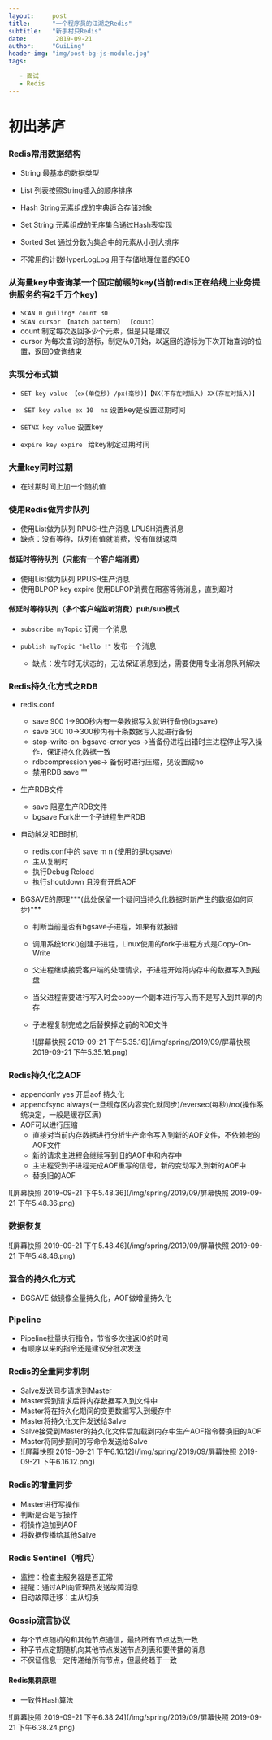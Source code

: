 ```yaml
---
layout:     post
title:      "一个程序员的江湖之Redis"
subtitle:   "新手村只Redis"
date:        2019-09-21
author:     "GuiLing"
header-img: "img/post-bg-js-module.jpg"
tags:

   - 面试
   - Redis
---
```

# 初出茅庐

### Redis常用数据结构

- String 最基本的数据类型
- List 列表按照String插入的顺序排序

- Hash  String元素组成的字典适合存储对象
- Set String 元素组成的无序集合通过Hash表实现
- Sorted Set 通过分数为集合中的元素从小到大排序 
- 不常用的计数HyperLogLog 用于存储地理位置的GEO

### 从海量key中查询某一个固定前缀的key(当前redis正在给线上业务提供服务约有2千万个key)

- ``` SCAN 0 guiling* count 30 ``` 
- ```SCAN cursor 【match pattern】 【count】```
- count 制定每次返回多少个元素，但是只是建议
- cursor 为每次查询的游标，制定从0开始，以返回的游标为下次开始查询的位置，返回0查询结束

### 实现分布式锁

- ```SET key value 【ex(单位秒) /px(毫秒)】【NX(不存在时插入) XX(存在时插入)】 ``` 

- ``` SET key value ex 10  nx``` 设置key是设置过期时间
- ``` SETNX key value ``` 设置key 
- ``` expire key expire  ``` 给key制定过期时间 

### 大量key同时过期

- 在过期时间上加一个随机值

### 使用Redis做异步队列

- 使用List做为队列 RPUSH生产消息 LPUSH消费消息
- 缺点：没有等待，队列有值就消费，没有值就返回

#### 做延时等待队列（只能有一个客户端消费）

- 使用List做为队列 RPUSH生产消息
- 使用BLPOP key expire 使用BLPOP消费在阻塞等待消息，直到超时

####  做延时等待队列（多个客户端监听消费）pub/sub模式

- ``` subscribe myTopic ``` 订阅一个消息

- ``` publish myTopic "hello !" ``` 发布一个消息

  -  缺点：发布时无状态的，无法保证消息到达，需要使用专业消息队列解决

  

### Redis持久化方式之RDB

- redis.conf
  - save 900 1->900秒内有一条数据写入就进行备份(bgsave)
  - save 300 10->300秒内有十条数据写入就进行备份
  - stop-write-on-bgsave-error yes  ->当备份进程出错时主进程停止写入操作，保证持久化数据一致
  - rdbcompression yes-> 备份时进行压缩，见设置成no
  - 禁用RDB    save ""

- 生产RDB文件
  - save 阻塞生产RDB文件
  - bgsave Fork出一个子进程生产RDB

- 自动触发RDB时机
  - redis.conf中的 save m n (使用的是bgsave)
  - 主从复制时
  - 执行Debug Reload
  - 执行shoutdown 且没有开启AOF

- BGSAVE的原理***(此处保留一个疑问当持久化数据时新产生的数据如何同步)***

  - 判断当前是否有bgsave子进程，如果有就报错

  - 调用系统fork()创建子进程，Linux使用的fork子进程方式是Copy-On-Write

  - 父进程继续接受客户端的处理请求，子进程开始将内存中的数据写入到磁盘

  - 当父进程需要进行写入时会copy一个副本进行写入而不是写入到共享的内存

  - 子进程复制完成之后替换掉之前的RDB文件

    ![屏幕快照 2019-09-21 下午5.35.16](/img/spring/2019/09/屏幕快照 2019-09-21 下午5.35.16.png)

### Redis持久化之AOF

- appendonly yes 开启aof 持久化
- appendfsync   always(一旦缓存区内容变化就同步)/eversec(每秒)/no(操作系统决定，一般是缓存区满)
- AOF可以进行压缩
  - 直接对当前内存数据进行分析生产命令写入到新的AOF文件，不依赖老的AOF文件
  - 新的请求主进程会继续写到旧的AOF中和内存中
  - 主进程受到子进程完成AOF重写的信号，新的变动写入到新的AOF中
  - 替换旧的AOF

![屏幕快照 2019-09-21 下午5.48.36](/img/spring/2019/09/屏幕快照 2019-09-21 下午5.48.36.png)

### 数据恢复

![屏幕快照 2019-09-21 下午5.48.46](/img/spring/2019/09/屏幕快照 2019-09-21 下午5.48.46.png)

### 混合的持久化方式

- BGSAVE 做镜像全量持久化，AOF做增量持久化

### Pipeline 

- Pipeline批量执行指令，节省多次往返IO的时间
- 有顺序以来的指令还是建议分批次发送

### Redis的全量同步机制

- Salve发送同步请求到Master
- Master受到请求后将内存数据写入到文件中
- Master将在持久化期间的变更数据写入到缓存中
- Master将持久化文件发送给Salve
- Salve接受到Master的持久化文件后加载到内存中生产AOF指令替换旧的AOF
- Master将同步期间的写命令发送给Salve
- ![屏幕快照 2019-09-21 下午6.16.12](/img/spring/2019/09/屏幕快照 2019-09-21 下午6.16.12.png)

### Redis的增量同步

- Master进行写操作
- 判断是否是写操作
- 将操作追加到AOF
- 将数据传播给其他Salve

### Redis Sentinel（哨兵）

- 监控：检查主服务器是否正常
- 提醒：通过API向管理员发送故障消息
- 自动故障迁移：主从切换

### Gossip流言协议

- 每个节点随机的和其他节点通信，最终所有节点达到一致
- 种子节点定期随机向其他节点发送节点列表和要传播的消息
- 不保证信息一定传递给所有节点，但最终趋于一致

#### Redis集群原理

- 一致性Hash算法



![屏幕快照 2019-09-21 下午6.38.24](/img/spring/2019/09/屏幕快照 2019-09-21 下午6.38.24.png)